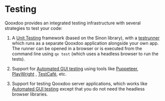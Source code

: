 # Testing

Qooxdoo provides an integrated testing infrastructure with several
strategies to test your code:

1) A [Unit Testing](unit_testing.md) framework (based on the Sinon
library), with a [testrunner](https://github.com/Qooxdoo/qxl.testtapper)
       which runs as a separate Qooxdoo application alongside your own
app. The runner can be opened in a browser or is executed from the
command line using `qx test` (which uses a headless browser to run the
tests).

2) Support for [Automated GUI testing](gui_testing.md) using tools
like [Puppeteer](https://pptr.dev/), [PlayWright](https://playwright.dev/)
      , [TestCafé](https://devexpress.github.io/testcafe/), etc.  

3) Support for testing Qooxdoo server applications, which works like  
[Automated GUI testing](gui_testing.md) except that you do not  need
the headless browser libraries. 
